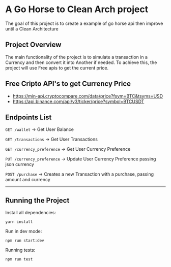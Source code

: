 # A Go Horse to Clean Arch project

The goal of this project is to create a example of go horse api then improve until a Clean Architecture

## Project Overview

The main functionality of the project is to simulate a transaction in a Currency and then convert it into Another if needed. To achieve this, the project will use Free apis to get the current price.

## Free Cripto API's to get Currency Price

- https://min-api.cryptocompare.com/data/price?fsym=BTC&tsyms=USD
- https://api.binance.com/api/v3/ticker/price?symbol=BTCUSDT

## Endpoints List

`GET /wallet` -> Get User Balance

`GET /transactions` -> Get User Transactions

`GET /currency_preference` -> Get User Currency Preference

`PUT /currency_preference` -> Update User Currency Preference passing json currency

`POST /purchase` -> Creates a new Transaction with a purchase, passing amount and currency

---

## Running the Project

Install all dependencies:

```
yarn install
```

Run in dev mode:

```
npm run start:dev
```

Running tests:

```
npm run test
```
